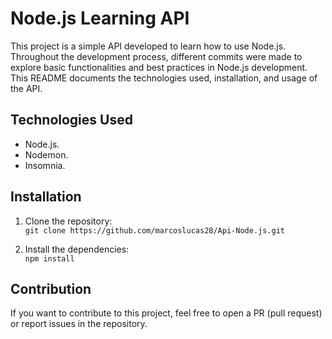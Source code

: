 # Node.js Learning API

This project is a simple API developed to learn how to use Node.js. Throughout the development process,
different commits were made to explore basic functionalities and best practices in Node.js development. 
This README documents the technologies used, installation, and usage of the API.

## Technologies Used

- Node.js.
- Nodemon.
- Insomnia.

## Installation

1. Clone the repository: <br>
   `git clone https://github.com/marcoslucas28/Api-Node.js.git`

2. Install the dependencies: <br>
  `npm install`

## Contribution

If you want to contribute to this project, 
feel free to open a PR (pull request) or report 
issues in the repository.
